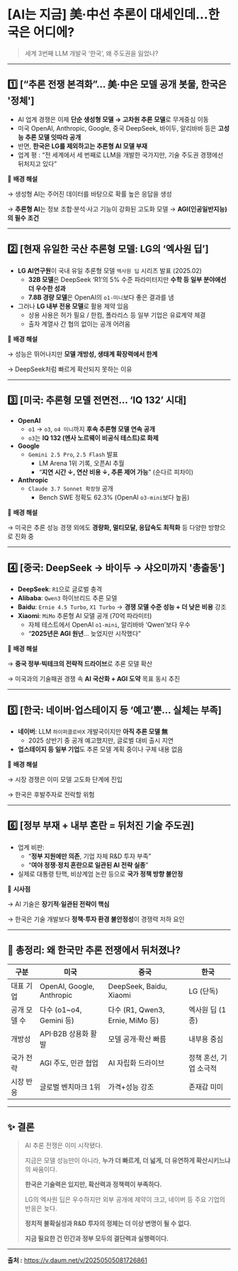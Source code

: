 # [AI는 지금] 美·中선 추론이 대세인데…한국은 어디에?

> 세계 3번째 LLM 개발국 ‘한국’, 왜 주도권을 잃었나?
>

---

## 1️⃣ [“추론 전쟁 본격화”... 美·中은 모델 공개 봇물, 한국은 '정체']

- AI 업계 경쟁은 이제 **단순 생성형 모델 → 고차원 추론 모델**로 무게중심 이동
- 미국 OpenAI, Anthropic, Google, 중국 DeepSeek, 바이두, 알리바바 등은 **고성능 추론 모델 잇따라 공개**
- 반면, **한국은 LG를 제외하고는 추론형 AI 모델 부재**
- 업계 평 : “전 세계에서 세 번째로 LLM을 개발한 국가지만, 기술 주도권 경쟁에선 뒤처지고 있다”

🧠 **배경 해설**

→ 생성형 AI는 주어진 데이터를 바탕으로 확률 높은 응답을 생성

→ **추론형 AI**는 정보 조합·분석·사고 기능이 강화된 고도화 모델 → **AGI(인공일반지능)의 필수 조건**

---

## 2️⃣ [현재 유일한 국산 추론형 모델: LG의 ‘엑사원 딥’]

- **LG AI연구원**이 국내 유일 추론형 모델 `엑사원 딥` 시리즈 발표 (2025.02)
    - **32B 모델**은 DeepSeek ‘R1’의 5% 수준 파라미터지만 **수학 등 일부 분야에선 더 우수한 성과**
    - **7.8B 경량 모델**은 OpenAI의 `o1-미니`보다 좋은 결과를 냄
- 그러나 **LG 내부 전용 모델**로 활용 제약 있음
    - 상용 사용은 허가 필요 / 한컴, 폴라리스 등 일부 기업은 유료계약 체결
    - 출자 계열사 간 협의 없이는 공개 어려움

🧠 **배경 해설**

→ 성능은 뛰어나지만 **모델 개방성, 생태계 확장력에서 한계**

→ DeepSeek처럼 빠르게 확산되지 못하는 이유

---

## 3️⃣ [미국: 추론형 모델 전면전… ‘IQ 132’ 시대]

- **OpenAI**
    - `o1` → `o3`, `o4 미니`까지 **후속 추론형 모델 연속 공개**
    - `o3`는 **IQ 132 (멘사 노르웨이 비공식 테스트)로 화제**
- **Google**
    - `Gemini 2.5 Pro`, `2.5 Flash` 발표
        - LM Arena 1위 기록, 오픈AI 추월
        - “**지연 시간 ↓, 연산 비용 ↓, 추론 제어 가능**” (순다르 피차이)
- **Anthropic**
    - `Claude 3.7 Sonnet 확장형` 공개
        - Bench SWE 정확도 62.3% (OpenAI `o3-mini`보다 높음)

🧠 **배경 해설**

→ 미국은 추론 성능 경쟁 외에도 **경량화, 멀티모달, 응답속도 최적화** 등 다양한 방향으로 진화 중

---

## 4️⃣ [중국: DeepSeek → 바이두 → 샤오미까지 '총출동']

- **DeepSeek**: `R1`으로 글로벌 충격
- **Alibaba**: `Qwen3` 하이브리드 추론 모델
- **Baidu**: `Ernie 4.5 Turbo`, `X1 Turbo` → **경쟁 모델 수준 성능 + 더 낮은 비용** 강조
- **Xiaomi**: `MiMo` 추론형 AI 모델 공개 (70억 파라미터)
    - 자체 테스트에서 OpenAI `o1-mini`, 알리바바 ‘Qwen’보다 우수
    - “**2025년은 AGI 원년**… 늦었지만 시작했다”

🧠 **배경 해설**

→ **중국 정부·빅테크의 전략적 드라이브**로 추론 모델 확산

→ 미국과의 기술패권 경쟁 속 **AI 국산화 + AGI 도약** 목표 동시 추진

---

## 5️⃣ [한국: 네이버·업스테이지 등 ‘예고’뿐… 실체는 부족]

- **네이버**: LLM `하이퍼클로바X` 개발국이지만 **아직 추론 모델 無**
    - 2025 상반기 중 공개 예고했지만, 글로벌 대비 출시 지연
- **업스테이지 등 일부 기업**도 추론 모델 계획 중이나 구체 내용 없음

🧠 **배경 해설**

→ 시장 경쟁은 이미 모델 고도화 단계에 진입

→ 한국은 후발주자로 전락할 위험

---

## 6️⃣ [정부 부재 + 내부 혼란 = 뒤처진 기술 주도권]

- 업계 비판:
    - “**정부 지원에만 의존**, 기업 자체 R&D 투자 부족”
    - “**여야 정쟁·정치 혼란으로 일관된 AI 전략 실종**”
- 실제로 대통령 탄핵, 비상계엄 논란 등으로 **국가 정책 방향 불안정**

🧠 **시사점**

→ AI 기술은 **장기적·일관된 전략이 핵심**

→ 한국은 기술 개발보다 **정책·투자 환경 불안정성**이 경쟁력 저하 요인

---

## 📌 총정리: 왜 한국만 추론 전쟁에서 뒤처졌나?

| **구분** | **미국** | **중국** | **한국** |
| --- | --- | --- | --- |
| 대표 기업 | OpenAI, Google, Anthropic | DeepSeek, Baidu, Xiaomi | LG (단독) |
| 공개 모델 수 | 다수 (o1~o4, Gemini 등) | 다수 (R1, Qwen3, Ernie, MiMo 등) | 엑사원 딥 (1종) |
| 개방성 | API·B2B 상용화 활발 | 모델 공개·확산 빠름 | 내부용 중심 |
| 국가 전략 | AGI 주도, 민관 협업 | AI 자립화 드라이브 | 정책 혼선, 기업 소극적 |
| 시장 반응 | 글로벌 벤치마크 1위 | 가격+성능 강조 | 존재감 미미 |

---

## ✨ 결론

> AI 추론 전쟁은 이미 시작됐다.
>
>
> 지금은 모델 성능만이 아니라, **누가 더 빠르게, 더 넓게, 더 유연하게 확산시키느냐**의 싸움이다.
>
> **한국은 기술력은 있지만, 확산력과 정책력이 부족하다.**
>
> LG의 엑사원 딥은 우수하지만 외부 공개에 제약이 크고, 네이버 등 주요 기업의 반응은 늦다.
>
> **정치적 불확실성과 R&D 투자의 정체는 더 이상 변명이 될 수 없다.**
>
> **지금 필요한 건 민간과 정부 모두의 결단력과 실행력이다.**
>

---

**출처 :** https://v.daum.net/v/20250505081726861